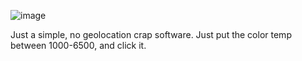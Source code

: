 ![image](https://github.com/EmreYavuzalp/redshift-gui/assets/76133742/91d719e1-2c79-46bf-b26d-b49eca82ee9c)

Just a simple, no geolocation crap software. Just put the color temp between 1000-6500, and click it.
